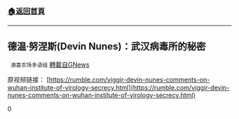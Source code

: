 ###  [:house:返回首頁](https://github.com/ourhimalayas/txt)
---

## 德温∙努涅斯(Devin Nunes)：武汉病毒所的秘密
` 澳喜农场多语组` [轉載自GNews](https://gnews.org/zh-hans/1331585/)

原视频链接：
[https://rumble.com/viggir-devin-nunes-comments-on-wuhan-institute-of-virology-secrecy.html](https://rumble.com/viggir-devin-nunes-comments-on-wuhan-institute-of-virology-secrecy.html)

0
